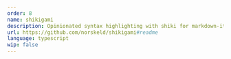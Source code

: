 ```yaml
---
order: 8
name: shikigami
description: Opinionated syntax highlighting with shiki for markdown-it
url: https://github.com/norskeld/shikigami#readme
language: typescript
wip: false
---
```

